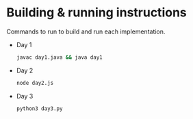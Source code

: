 # Building & running instructions

Commands to run to build and run each implementation.

- Day 1

  ```bash
  javac day1.java && java day1
  ```

- Day 2

  ```bash
  node day2.js
  ```

- Day 3

  ```bash
  python3 day3.py
  ```
